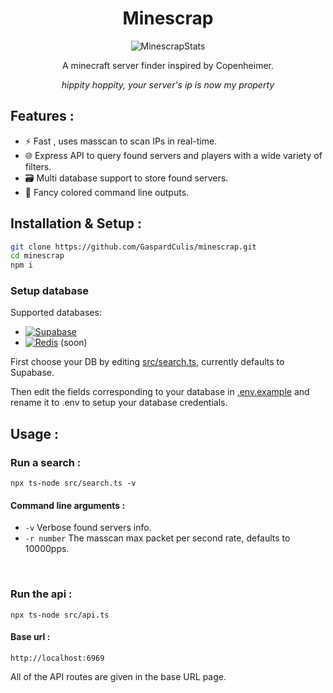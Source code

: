 <div align="center">
<h1>Minescrap</h1>

![MinescrapStats](https://dffgmelmvcyznupdsevg.supabase.co/functions/v1/stats?)
  
A minecraft server finder inspired by Copenheimer.

*hippity hoppity, your server's ip is now my property*

</div>

Features :
----------
- ⚡️ Fast , uses masscan to scan IPs in real-time.
- 🌐 Express API to query found servers and players with a wide variety of filters.
- 🗃️ Multi database support to store found servers.
- 🎨 Fancy colored command line outputs.

Installation & Setup :
----------------------

```bash
git clone https://github.com/GaspardCulis/minescrap.git
cd minescrap
npm i
```

### Setup database

Supported databases:
- [![Supabase](https://img.shields.io/badge/Supabase-3ECF8E?style=for-the-badge&logo=supabase&logoColor=white)](https://supabase.com/)
- [![Redis](https://img.shields.io/badge/redis-%23DD0031.svg?style=for-the-badge&logo=redis&logoColor=white)](https://redis.io/) (soon)

First choose your DB by editing [src/search.ts](./src/search.ts?plain=1#L31), currently defaults to Supabase.

Then edit the fields corresponding to your database in [.env.example](.env.example) and rename it to .env to setup your database credentials.

Usage :
-------
### Run a search :

`npx ts-node src/search.ts -v`


#### Command line arguments :
- `-v` Verbose found servers info.
- `-r number` The masscan max packet per second rate, defaults to 10000pps.
<br>

### Run the api :

`npx ts-node src/api.ts`

#### Base url :
`http://localhost:6969`

All of the API routes are given in the base URL page.
